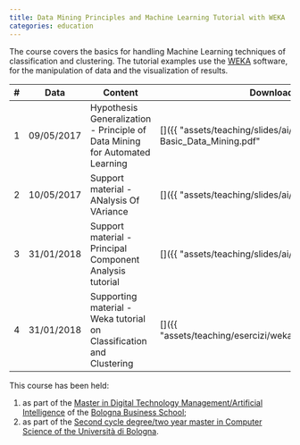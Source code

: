 ```yaml
---
title: Data Mining Principles and Machine Learning Tutorial with WEKA
categories: education
---
```


The course covers the basics for handling Machine Learning techniques of
classification and clustering. The tutorial examples use the
[WEKA](https://www.cs.waikato.ac.nz/ml/weka/) software, for the manipulation of
data and the visualization of results.

|#|Data|Content|Download|
|---|---|---|---|
|1|09/05/2017|Hypothesis Generalization - Principle of Data Mining for Automated Learning|[<i class="fas fa-file-pdf" aria-hidden="true"></i>]({{ "assets/teaching/slides/ai/001-Basic_Data_Mining.pdf" | prepend: site.baseurl }})|
|2|10/05/2017|Support material - ANalysis Of VAriance|[<i class="fas fa-file-pdf" aria-hidden="true"></i>]({{ "assets/teaching/slides/ai/001_a-ANOVA.pdf" | prepend: site.baseurl }})|
|3|31/01/2018|Support material - Principal Component Analysis tutorial|[<i class="fas fa-file-pdf" aria-hidden="true"></i>]({{ "assets/teaching/slides/ai/001_b-PCA.pdf" | prepend: site.baseurl }})|
|4|31/01/2018|Supporting material - Weka tutorial on Classification and Clustering|[<i class="fas fa-file-pdf" aria-hidden="true"></i>]({{ "assets/teaching/esercizi/weka/spz_ml_exercise.zip" | prepend: site.baseurl }})|

This course has been held:
1. as part of the [Master in Digital Technology Management/Artificial
Intelligence](https://www.bbs.unibo.eu/hp/master-fulltime/digital-technology-management-artificial-intelligence-2/)
of the [Bologna Business School](https://www.bbs.unibo.eu/hp/);
2. as part of the [Second cycle degree/two year master in Computer Science of the
Università di Bologna](https://www.unibo.it/en/teaching/degree-programmes/programme/2015/8028).
